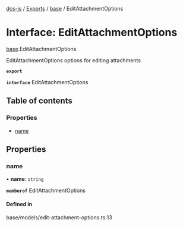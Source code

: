 [dcs-js](../README.md) / [Exports](../modules.md) / [base](../modules/base.md) / EditAttachmentOptions

# Interface: EditAttachmentOptions

[base](../modules/base.md).EditAttachmentOptions

EditAttachmentOptions options for editing attachments

**`export`**

**`interface`** EditAttachmentOptions

## Table of contents

### Properties

- [name](base.EditAttachmentOptions.md#name)

## Properties

### <a id="name" name="name"></a> name

• **name**: `string`

**`memberof`** EditAttachmentOptions

#### Defined in

base/models/edit-attachment-options.ts:13
